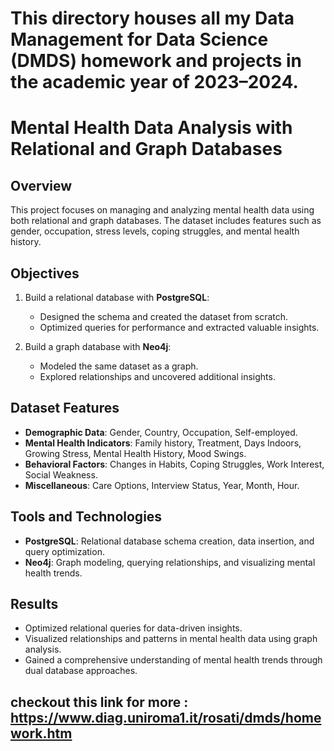 # This directory houses all my Data Management for Data Science (DMDS) homework and projects in the academic year of 2023–2024.
# Mental Health Data Analysis with Relational and Graph Databases

## Overview
This project focuses on managing and analyzing mental health data using both relational and graph databases. The dataset includes features such as gender, occupation, stress levels, coping struggles, and mental health history.

## Objectives
1. Build a relational database with **PostgreSQL**:
   - Designed the schema and created the dataset from scratch.
   - Optimized queries for performance and extracted valuable insights.

2. Build a graph database with **Neo4j**:
   - Modeled the same dataset as a graph.
   - Explored relationships and uncovered additional insights.

## Dataset Features
- **Demographic Data**: Gender, Country, Occupation, Self-employed.  
- **Mental Health Indicators**: Family history, Treatment, Days Indoors, Growing Stress, Mental Health History, Mood Swings.  
- **Behavioral Factors**: Changes in Habits, Coping Struggles, Work Interest, Social Weakness.  
- **Miscellaneous**: Care Options, Interview Status, Year, Month, Hour.

## Tools and Technologies
- **PostgreSQL**: Relational database schema creation, data insertion, and query optimization.  
- **Neo4j**: Graph modeling, querying relationships, and visualizing mental health trends.

## Results
- Optimized relational queries for data-driven insights.  
- Visualized relationships and patterns in mental health data using graph analysis.  
- Gained a comprehensive understanding of mental health trends through dual database approaches.


## checkout this link for more : https://www.diag.uniroma1.it/rosati/dmds/homework.htm
